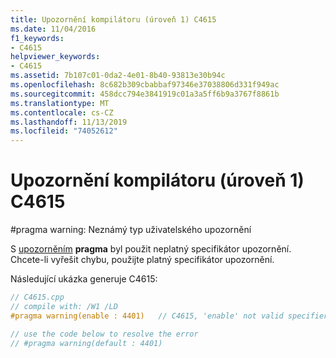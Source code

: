 ```yaml
---
title: Upozornění kompilátoru (úroveň 1) C4615
ms.date: 11/04/2016
f1_keywords:
- C4615
helpviewer_keywords:
- C4615
ms.assetid: 7b107c01-0da2-4e01-8b40-93813e30b94c
ms.openlocfilehash: 8c682b309cbabbaf97346e37038806d331f949ac
ms.sourcegitcommit: 458dcc794e3841919c01a3a5ff6b9a3767f8861b
ms.translationtype: MT
ms.contentlocale: cs-CZ
ms.lasthandoff: 11/13/2019
ms.locfileid: "74052612"
---
```

# <a name="compiler-warning-level-1-c4615"></a>Upozornění kompilátoru (úroveň 1) C4615

\#pragma warning: Neznámý typ uživatelského upozornění

S [upozorněním](../../preprocessor/warning.md) **pragma** byl použit neplatný specifikátor upozornění. Chcete-li vyřešit chybu, použijte platný specifikátor upozornění.

Následující ukázka generuje C4615:

```cpp
// C4615.cpp
// compile with: /W1 /LD
#pragma warning(enable : 4401)   // C4615, 'enable' not valid specifier

// use the code below to resolve the error
// #pragma warning(default : 4401)
```